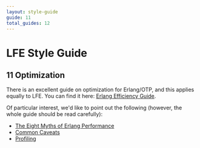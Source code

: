 ```yaml
---
layout: style-guide
guide: 11
total_guides: 12
---
```

# LFE Style Guide

## 11 Optimization

There is an excellent guide on optimization for Erlang/OTP, and this applies
equally to LFE. You can find it here:
<a href="http://www.erlang.org/doc/efficiency_guide/users_guide.html">Erlang
Efficiency Guide</a>.

Of particular interest, we'd like to point out the following (however, the
whole guide should be read carefully):

* <a href="http://www.erlang.org/doc/efficiency_guide/myths.html">The Eight
  Myths of Erlang Performance</a>
* <a href="http://www.erlang.org/doc/efficiency_guide/commoncaveats.html">Common Caveats</a>
* <a href="http://www.erlang.org/doc/efficiency_guide/profiling.html">Profiling</a>
